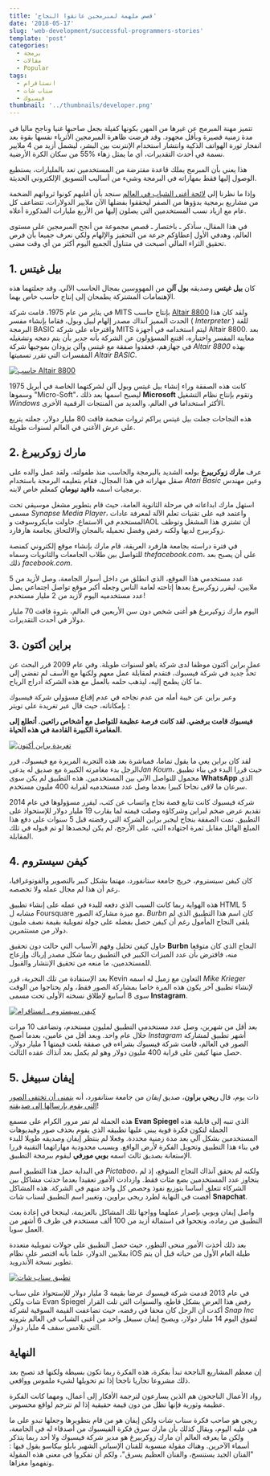 ```yaml
---
title: 'قصص ملهمة لمبرمجين عانقوا النجاح'
date: '2018-05-17'
slug: 'web-development/successful-programmers-stories'
template: 'post'
categories:
  - برمجة
  - مقالات
  - Popular
tags:
  - انستاقرام
  - سناب شات
  - فيسبوك
thumbnail: '../thumbnails/developer.png'
---
```


تتميز مهنة المبرمج عن غيرها من المهن بكونها كفيلة بجعل صاحبها غنيا وناجح ماليا في مدة زمنية قصيرة وبأقل مجهود. وقد فرضت ظاهرة المبرمجين الأثرياء نفسها بقوة بعد انفجار ثورة الهواتف الذكية وانتشار استخدام الإنترنت بين البشر، ليشمل أزيد من 4 ملايير نسمة في أحدث التقديرات، أي ما يمثل زهاء %55 من سكان الكرة الأرضية.

هذا يعني بأن المبرمج يملك قاعدة مفترضة من المستخدمين تعد بالمليارات، يستطيع الوصول إليها فقط بمهاراته في البرمجة وشيء من أساليب التسويق الإلكتروني الحديثة.

وإذا ما نظرنا إلى [لائحة أغنى الشباب في العالم](https://www.independent.co.uk/news/people/the-20-youngest-self-made-billionaires-in-the-world-a6909566.html) سنجد بأن أغلبهم كونوا ثرواتهم الضخمة من مشاريع برمجية بدؤوها من الصفر ليحققوا بفضلها الآن ملايير الدولارات، تتضاعف كل عام مع ازياد نسب المستخدمين التي يصلون إليها من الأربع مليارات المذكورة أعلاه.

في هذا المقال، سأذكر ـ باختصار ـ قصص مجموعة من أنجح المبرمجين على مستوى العالم، وهدفي الأول إعطاؤكم جرعة من التحفيز والإلهام ولكي نعرف جميعا بأن فرص تحقيق الثراء المالي أصبحت في متناول الجميع اليوم أكثر من أي وقت مضى.

## 1. بيل غيتس

كان **بيل غيتس** وصديقه **بول آلن** من المهووسين بمجال الحاسب الآلي. وقد جعلتهما هذه الإهتمامات المشتركة يطمحان إلى إنتاج حاسب خاص بهما.

في يناير من عام 1975، قامت شركة MITS بإنتاج حاسب [Altair 8800](https://en.wikipedia.org/wiki/Altair_8800) ولقد كان هذا الحدث المميز آنذاك مصدر إلهام لبيل وبول، فقاما بإنشاء مفسر ( _Interpreter_ ) للغة البرمجة BASIC واقترحاه على شركة MITS ليتم استخدامه في أجهزة Altair 8800. بعد معاينة المفسر واختباره، اقتنع المسؤولون عن الشركة بأنه جدير بأن يتم دمجه وتشغيله في جهازهم، فعقدوا صفقة مع غيتس وآلن يزودان بموجبها شركة _Altair 8800_ بهذه المفسرات التي تقرر تسميتها _Altair BASIC_.

[![حاسب Altair 8800](../images/Altair_8800.jpg)](../images/Altair_8800.jpg)

كانت هذه الصفقة وراء إنشاء بيل غيتس وبول آلن لشركتهما الخاصة في أبريل 1975 وسموها "Micro-Soft"، ليصبح اسمها بعد ذلك **Microsoft** وتقوم بإنتاج نظام التشغيل _Windows_ الأكثر استخداما في العالم، والعديد من المنتجات الرقمية الأخرى.

هذه النجاحات جعلت بيل غيتس يراكم ثروات ضخمة فاقت 80 مليار دولار، جعلته يتربع على عرش الأغنى في العالم لسنوات طويلة.

## 2. مارك زوكربيرغ

عرف **مارك زوكربيرغ** بولعه الشديد بالبرمجة والحاسب منذ طفولته، ولقد عمل والده على صقل مهاراته في هذا المجال، فقام بتعليمه البرمجة باستخدام _Atari Basic_ وعين مهندس برمجيات اسمه **دافيد نيومان** كمعلم خاص لابنه.

استهل مارك ابداعاته في مرحلة الثانوية العامة، حيث قام بتطوير مشغل موسيقى تحت مسمى _Synapse Media Player_، واعتمد فيه على تقنيات تعلم الآلة لمعرفة عادات المستخدم في الاستماع. حاولت مايكروسوفت وAOL أن تشتري هذا المشغل وتوظف زوكربيرج لديها ولكنه رفض وفضل تحميله بالمجان والالتحاق بجامعة هارفارد.

في فترة دراسته بجامعة هارفرد العريقة، قام مارك بإنشاء موقع إلكتروني كمنصة للتواصل بين طلاب الجامعات والثانويات وسماه _thefacebook.com_، على أن يصبح بعد ذلك _facebook.com_.

عدد مستخدمي هذا الموقع، الذي انطلق من داخل أسوار الجامعة، وصل لأزيد من 5 ملايين، ليقرر زوكربيرغ بعدها إتاحته لعامة الناس وجعله أكبر موقع تواصل اجتماعي يصل عدد مستخدميه اليوم لأزيد من 2 مليار مستخدم!

اليوم مارك زوكيربرغ هو أغنى شخص دون سن الأربعين في العالم، بثروة فاقت 70 مليار دولار في أحدث التقديرات.

## 3. براين أكتون

عمل براين أكتون موظفا لدى شركة ياهو لسنوات طويلة. وفي عام 2009 قرر البحث عن تحدٍّ جديد في شركة فيسبوك، فتقدم لمقابلة عمل معهم ولكنها مع الأسف لم تفضي إلى ما كان يطمح إليه، ليذهب حلمه بالعمل مع هذه الشركة أدراج الرياح.

وعبر براين عن خيبة أمله من عدم نجاحه في عدم إقناع مسؤولي شركة فيسبوك بإمكاناته، حيث قال عبر تغريدة على تويتر :

**فيسبوك قامت برفضي. لقد كانت فرصة عظيمة للتواصل مع أشخاص رائعين. أتطلع إلى المغامرة الكبيرة القادمة في هذه الحياة.**

[![تغريدة براين أكتون](../images/brian-acton-tweet.png)](../images/brian-acton-tweet.png)

لقد كان براين يعي ما يقول تماما، فمباشرة بعد هذه التجربة المريرة مع فيسبوك، قرر الرجل بدء مغامرته الكبيرة مع صديق له يدعى*Jan Koum*، حيث قررا البدء في بناء تطبيق محمول للتواصل الآني بين المستخدمين. هذه التطبيق لم يكن سوى **WhatsApp** الذي سرعان ما لاقى نجاحا كبيرا بعدما وصل عدد مستخدميه لقرابة 400 مليون مستخدم.

شركة فيسبوك كانت تتابع قصة نجاح واتساب عن كثب، ليقرر مسؤولوها في عام 2014 تقديم عرض ضخم لبراين وشركاؤه وصلت قيمته لما يقارب 19 مليار دولار للإستحواذ على التطبيق. تمت الصفقة بنجاح ليجبر براين الشركة التي رفضته قبل 5 سنوات على دفع هذا المبلغ الهائل مقابل ثمرة اجتهاده التي، على الأرجح، لم يكن ليحصدها لو تم قبوله في تلك المقابلة.

## 4. كيفن سيستروم

كان كيفن سيستروم، خريج جامعة ستانفورد، مهتما بشكل كبير بالتصوير والفوتوغرافيا، رغم أن هذا لم مجال عمله ولا تخصصه.

هذه الهواية ربما كانت السبب الذي دفعه للبدء في عمله على إنشاء تطبيق HTML 5 مشابه ل Foursquare مع ميزة مشاركة الصور. _Burbn_ كان اسم هذا التطبيق الذي لم يلقى النجاح المأمول رغم أن كيفن حصل بفضله على جولة تمويلية بقيمة نصف مليون دولار من مستثمرين.

حاول كيفن تحليل وفهم الأسباب التي حالت دون تحقيق **Burbn** النجاح الذي كان متوقعا منه، فافترض بأن عدد الميزات الكبير في التطبيق ربما شكل مصدر إرباك وإزعاج للمستخدمين، ما منعه من تحقيق الإنتشار والقبول.

بعد الإستفادة من تلك التجربة، قرر Kevin التعاون مع زميل له اسمه *Mike Krieger* لإنشاء تطبيق آخر يكون هذه المرة خاصا بمشاركة الصور فقط، ولم يحتاجوا من الوقت سوى 8 أسابيع لإطلاق نسخته الأولى تحت مسمى **Instagram**.

[![كيفن سيستروم ـ انستاقرام](../images/Kevin-Systrom-Instagram.jpg)](../images/Kevin-Systrom-Instagram.jpg)

بعد أقل من شهرين، وصل عدد مستخدمي التطبيق لمليون مستخدم، وتضاعف 10 مرات خلال عام واحد. وبعد أقل من عامين، بعدما أصبح _Instagram_ أشهر تطبيق لمشاركة الصور في العالم، قامت شركة فيسبوك بشراءه في صفقة بلغت قيمتها 1 مليار دولار، حصل منها كيفن على قرابة 400 مليون دولار وهو لم يكمل بعد آنذاك عقده الثالث.

## 5. إيفان سبيغل

ذات يوم، قال **ريجي براون**، صديق _إيفان_ من جامعة ستانفورد، أنه [يتمنى أن تختفي الصور التي يقوم بإرسالها إلى صديقته](https://www.tech-wd.com/wd/2015/10/18/%D8%B3%D9%86%D8%A7%D8%A8-%D8%B4%D8%A7%D8%AA%D8%8C-%D9%82%D8%B5%D8%A9-%D8%A3%D8%B5%D8%BA%D8%B1-%D9%85%D9%84%D9%8A%D8%A7%D8%B1%D8%AF%D9%8A%D8%B1-%D9%81%D9%8A-%D8%A7%D9%84%D8%B9%D8%A7%D9%84%D9%85/)!

هذه الجملة لم تمر مرور الكرام على مسمع **Evan Spiegel** الذي تنبه إلى قابلية هذه الجملة لتكون فكرة قوية يبني عليها تطبيقه الذي يقوم بحذف صور وفيديوهات المستخدمين بشكل آلي بعد مدة زمنية محددة. وفعلا لم ينتظر إيفان وصديقه طويلا للبدء في بناء هذا التطبيق وتحويل الفكرة لأرض الواقع. وبسبب محدودية مهاراتهما التقنية قررا الإستعانة بصديق ثالث اسمه **بوبي مورفي** ليقوم ببرمجة التطبيق.

في البداية حمل هذا التطبيق اسم _Pictaboo_، ولكنه لم يحقق آنذاك النجاح المتوقع، إذ لم يتجاوز عدد المستخدمين بضع مئات فقط. وازدادت الأمور تعقيدا بعدما حدثت مشاكل بين الشركاء تتعلق أساسا بتوزيع نفوذ وحصص كل واحد منهم في الشركة. هذه المشاكل أفضت في النهاية لطرد ريجي براوين، وتغيير اسم التطبيق لسناب شات **Snapchat**.

واصل إيفان وبوبي بإصرار عملهما وواجها تلك المشاكل بالعزيمة، لينجحا في إعادة بعث التطبيق من رماده، ونجحوا في استمالة أزيد من 100 ألف مستخدم في ظرف 6 أشهر من العمل سويا.

بعد ذلك أخذت الأمور منحى التطور، حيث حصل التطبيق على جولات تمويلية متعددة بملايين الدولار، علما بأنه اقتصر على نظام iOS طيلة العام الأول من حياته قبل أن يتم تطوير نسخة الأندرويد.

[![تطبيق سناب شات](../images/snapchat.jpg)](../images/snapchat.jpg)

في عام 2013 قدمت شركة فيسبوك عرضا بقيمة 3 مليار دولار للإستحواذ على سناب شات ولكن Evan Spiegel رفض هذا العرض بشكل قاطع، والسنوات التي تلت القرار أكدت أن الرجل كان محقا في رفضه، حيث تضاعفت القيمة السوقية لشركة _Snap Inc_ لتفوق اليوم 14 مليار دولار، ويصبح إيفان سبيغل واحد من أغنى الشباب في العالم بثروته التي تلامس سقف 4 مليار دولار.

## النهاية

إن معظم المشاريع الناجحة تبدأ بفكرة، هذه الفكرة ربما تكون بسيطة ولكنها قد تصبح بعد ذلك مشروعا تجاريا ناجحا إذا تم تحويلها لشيء ملموس وواقعي.

رواد الأعمال الناجحون هم الذين يسارعون لترجمة الأفكار إلى أعمال، ومهما كانت الفكرة عظيمة وثورية فإنها تظل من دون قيمة حقيقية إذا لم تترجم لواقع محسوس.

ريجي هو صاحب فكرة سناب شات ولكن إيفان هو من قام بتطويرها وجعلها تبدو على ما هي عليه اليوم، ويقال كذلك بأن مارك سرق فكرة الفيسبوك من أصدقاء له في الجامعة، ولكن ما يعرفه العالم أن مارك زوكربيرغ هو مدير شركة فيسبوك ولا أحد ربما يتذكر أسماء الآخرين. وهناك مقولة منسوبة للفنان الإسباني الشهير بابلو بيكاسو يقول فيها : "الفنان الجيد يستنسخ، والفنان العظيم يسرق"، ولكم أن تفكروا في معنى هذه المقولة وتفهموا مغزاها.
